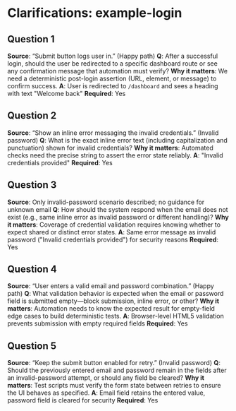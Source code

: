 # Clarifications: example-login

## Question 1

**Source**: “Submit button logs user in.” (Happy path)
**Q**: After a successful login, should the user be redirected to a specific dashboard route or see any confirmation message that automation must verify?
**Why it matters**: We need a deterministic post-login assertion (URL, element, or message) to confirm success.
**A**: User is redirected to `/dashboard` and sees a heading with text "Welcome back"
**Required**: Yes

## Question 2

**Source**: “Show an inline error messaging the invalid credentials.” (Invalid password)
**Q**: What is the exact inline error text (including capitalization and punctuation) shown for invalid credentials?
**Why it matters**: Automated checks need the precise string to assert the error state reliably.
**A**: "Invalid credentials provided"
**Required**: Yes

## Question 3

**Source**: Only invalid-password scenario described; no guidance for unknown email
**Q**: How should the system respond when the email does not exist (e.g., same inline error as invalid password or different handling)?
**Why it matters**: Coverage of credential validation requires knowing whether to expect shared or distinct error states.
**A**: Same error message as invalid password ("Invalid credentials provided") for security reasons
**Required**: Yes

## Question 4

**Source**: “User enters a valid email and password combination.” (Happy path)
**Q**: What validation behavior is expected when the email or password field is submitted empty—block submission, inline error, or other?
**Why it matters**: Automation needs to know the expected result for empty-field edge cases to build deterministic tests.
**A**: Browser-level HTML5 validation prevents submission with empty required fields
**Required**: Yes

## Question 5

**Source**: “Keep the submit button enabled for retry.” (Invalid password)
**Q**: Should the previously entered email and password remain in the fields after an invalid-password attempt, or should any field be cleared?
**Why it matters**: Test scripts must verify the form state between retries to ensure the UI behaves as specified.
**A**: Email field retains the entered value, password field is cleared for security
**Required**: Yes
